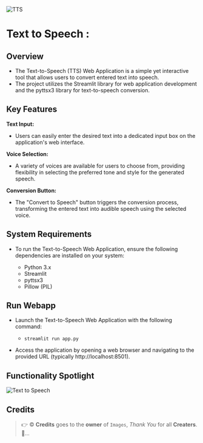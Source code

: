 ![TTS](https://github.com/C-Logesh-Perumal-29/C_LP-NLP-Project/assets/125385633/afc1bcaa-6edf-4b2f-b8f2-8bf743626148)

# Text to Speech :

## Overview

  - The Text-to-Speech (TTS) Web Application is a simple yet interactive tool that allows users to convert entered text into speech.
  - The project utilizes the Streamlit library for web application development and the pyttsx3 library for text-to-speech conversion.

## Key Features

**Text Input:**

  - Users can easily enter the desired text into a dedicated input box on the application's web interface.

**Voice Selection:**

  - A variety of voices are available for users to choose from, providing flexibility in selecting the preferred tone and style for the generated speech.

**Conversion Button:**

  - The "Convert to Speech" button triggers the conversion process, transforming the entered text into audible speech using the selected voice.

## System Requirements

  - To run the Text-to-Speech Web Application, ensure the following dependencies are installed on your system:

    - Python 3.x
    - Streamlit
    - pyttsx3
    - Pillow (PIL)

## Run Webapp

  - Launch the Text-to-Speech Web Application with the following command:

    - `streamlit run app.py`

  - Access the application by opening a web browser and navigating to the provided URL (typically http://localhost:8501).

## Functionality Spotlight

  ![Text to Speech](https://github.com/C-Logesh-Perumal-29/C_LP-NLP-Project/assets/125385633/974e6240-abee-4104-8864-843e5ef7bb3d)

## Credits

  > 👉 ©️ **Credits** goes to the **owner** of `Images`, _Thank You_ for all **Creaters**.🤝...
